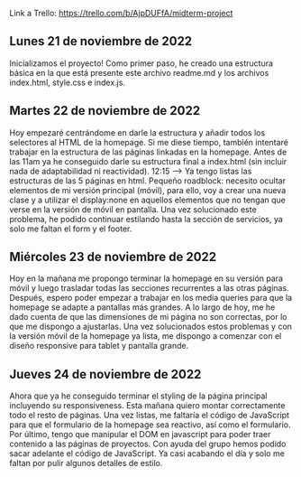 Link a Trello: https://trello.com/b/AjpDUFfA/midterm-project

## Lunes 21 de noviembre de 2022

Inicializamos el proyecto! Como primer paso, he creado una estructura básica en la que está presente este archivo readme.md y los archivos index.html, style.css e index.js.

## Martes 22 de noviembre de 2022

Hoy empezaré centrándome en darle la estructura y añadir todos los selectores al HTML de la homepage. Si me diese tiempo, también intentaré trabajar en la estructura de las páginas linkadas en la homepage. Antes de las 11am ya he conseguido darle su estructura final a index.html (sin incluir nada de adaptabilidad ni reactividad). 12:15 --> Ya tengo listas las estructuras de las 5 páginas en html. Pequeño roadblock: necesito ocultar elementos de mi versión principal (móvil), para ello, voy a crear una nueva clase y a utilizar el display:none en aquellos elementos que no tengan que verse en la versión de móvil en pantalla.
Una vez solucionado este problema, he podido continuar estilando hasta la sección de servicios, ya solo me faltan el form y el footer.

## Miércoles 23 de noviembre de 2022

Hoy en la mañana me propongo terminar la homepage en su versión para móvil y luego trasladar todas las secciones recurrentes a las otras páginas. Después, espero poder empezar a trabajar en los media queries para que la homepage se adapte a pantallas más grandes. A lo largo de hoy, me he dado cuenta de que las dimensiones de mi página no son correctas, por lo que me dispongo a ajustarlas. Una vez solucionados estos problemas y con la versión móvil de la homepage ya lista, me dispongo a comenzar con el diseño responsive para tablet y pantalla grande.

## Jueves 24 de noviembre de 2022

Ahora que ya he conseguido terminar el styling de la página principal incluyendo su responsiveness. Esta mañana quiero montar correctamente todo el resto de páginas. Una vez listas, me faltaría el código de JavaScript para que el formulario de la homepage sea reactivo, así como el formulario. Por último, tengo que manipular el DOM en javascript para poder traer contenido a las páginas de proyectos. Con ayuda del grupo hemos podido sacar adelante el código de JavaScript. Ya casi acabando el día y solo me faltan por pulir algunos detalles de estilo.
